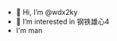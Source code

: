 - 👋 Hi, I’m @wdx2ky
- 👀 I’m interested in 钢铁雄心4
- I'm man

<!---
wdx2ky/wdx2ky is a ✨ special ✨ repository because its `README.md` (this file) appears on your GitHub profile.
You can click the Preview link to take a look at your changes.
--->
